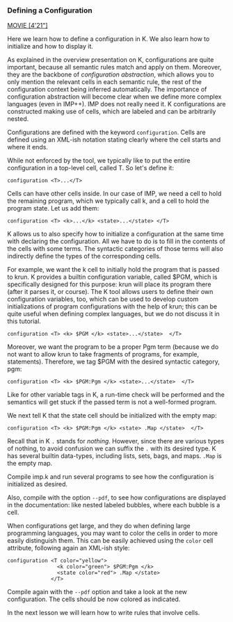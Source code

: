 ### Defining a Configuration

[MOVIE [4'21"]](http://youtu.be/jkwLyGdt70U)

Here we learn how to define a configuration in K.  We also learn how to
initialize and how to display it.

As explained in the overview presentation on K, configurations are quite
important, because all semantic rules match and apply on them.
Moreover, they are the backbone of *configuration abstraction*, which allows
you to only mention the relevant cells in each semantic rule, the rest of
the configuration context being inferred automatically.  The importance of
configuration abstraction will become clear when we define more complex
languages (even in IMP++).  IMP does not really need it.  K configurations
are constructed making use of cells, which are labeled and can be arbitrarily
nested.

Configurations are defined with the keyword `configuration`.  Cells are
defined using an XML-ish notation stating clearly where the cell starts
and where it ends.

While not enforced by the tool, we typically like to put the entire
configuration in a top-level cell, called T.  So let's define it:

    configuration <T>...</T>

Cells can have other cells inside.  In our case of IMP, we need a cell to
hold the remaining program, which we typically call k, and a cell to hold
the program state.  Let us add them:

    configuration <T> <k>...</k> <state>...</state> </T>

K allows us to also specify how to initialize a configuration at the same
time with declaring the configuration.  All we have to do is to fill in
the contents of the cells with some terms.  The syntactic categories of
those terms will also indirectly define the types of the corresponding
cells.

For example, we want the k cell to initially hold the program that is passed
to krun.  K provides a builtin configuration variable, called $PGM, which is
specifically designed for this purpose: krun will place its program there
(after it parses it, or course).  The K tool allows users to define their own
configuration variables, too, which can be used to develop custom
initializations of program configurations with the help of krun; this can be
quite useful when defining complex languages, but we do not discuss it in
this tutorial.

    configuration <T> <k> $PGM </k> <state>...</state>  </T>

Moreover, we want the program to be a proper Pgm term (because we do not
want to allow krun to take fragments of programs, for example, statements).
Therefore, we tag $PGM with the desired syntactic category, pgm:

    configuration <T> <k> $PGM:Pgm </k> <state>...</state>  </T>

Like for other variable tags in K, a run-time check will be performed and the
semantics will get stuck if the passed term is not a well-formed program.

We next tell K that the state cell should be initialized with the empty map:

    configuration <T> <k> $PGM:Pgm </k> <state> .Map </state>  </T>

Recall that in K `.` stands for *nothing*.  However, since there are various
types of nothing, to avoid confusion we can suffix the `.` with its desired
type.  K has several builtin data-types, including lists, sets, bags, and
maps.  `.Map` is the empty map.

Compile imp.k and run several programs to see how the configuration is
initialized as desired.

Also, compile with the option `--pdf`, to see how configurations are displayed
in the documentation: like nested labeled bubbles, where each bubble is a cell.

When configurations get large, and they do when defining large programming
languages, you may want to color the cells in order to more easily distinguish
them.  This can be easily achieved using the `color` cell attribute, following
again an XML-ish style:

    configuration <T color="yellow">
                    <k color="green"> $PGM:Pgm </k>
                    <state color="red"> .Map </state>
                  </T>

Compile again with the `--pdf` option and take a look at the new configuration.
The cells should be now colored as indicated.

In the next lesson we will learn how to write rules that involve cells.
